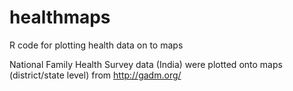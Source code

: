 # healthmaps
R code for plotting health data on to maps

National Family Health Survey data (India) were plotted onto maps (district/state level) from http://gadm.org/
